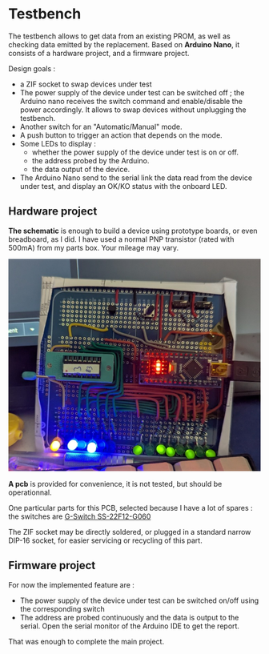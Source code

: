 # Testbench

The testbench allows to get data from an existing PROM, as well as checking data emitted by the replacement. Based on **Arduino Nano**, it consists of a hardware project, and a firmware project.

Design goals :

* a ZIF socket to swap devices under test
* The power supply of the device under test can be switched off ; the Arduino nano receives the switch command and enable/disable the power accordingly. It allows to swap devices without unplugging the testbench.
* Another switch for an "Automatic/Manual" mode.
* A push button to trigger an action that depends on the mode.
* Some LEDs to display :
  * whether the power supply of the device under test is on or off.
  * the address probed by the Arduino.
  * the data output of the device.
* The Arduino Nano send to the serial link the data read from the device under test, and display an OK/KO status with the onboard LED.

## Hardware project

**The schematic** is enough to build a device using prototype boards, or even breadboard, as I did. I have used a normal PNP transistor (rated with 500mA) from my parts box. Your mileage may vary.

![the prototype board in action](./gallery/2025-01-11--proto-board.jpg)

**A pcb** is provided for convenience, it is not tested, but should be operationnal.

One particular parts for this PCB, selected because I have a lot of spares : the switches are [G-Switch SS-22F12-G060](https://www.lcsc.com/product-detail/Slide-Switches_G-Switch-SS-22F12-G060_C2848906.html)

The ZIF socket may be directly soldered, or plugged in a standard narrow DIP-16 socket, for easier servicing or recycling of this part.

## Firmware project

For now the implemented feature are :

* The power supply of the device under test can be switched on/off using the corresponding switch
* The address are probed continuously and the data is output to the serial. Open the serial monitor of the Arduino IDE to get the report.

That was enough to complete the main project.
